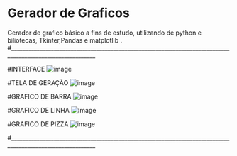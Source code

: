 # Gerador de Graficos
Gerador de grafico básico a fins de estudo, utilizando de python e biliotecas, Tkinter,Pandas e matplotlib .
#____________________________________________________________________________________________________________

#INTERFACE
![image](https://github.com/user-attachments/assets/0ff37e4b-fffc-4264-bd1c-c1ee66b10fce)

#TELA DE GERAÇÃO
![image](https://github.com/user-attachments/assets/e6d3a2b8-d26e-41cb-8153-a66977c31b38)

#GRAFICO DE BARRA
![image](https://github.com/user-attachments/assets/45f648fd-ed51-4d5a-8cdc-cabcb3e8b221)

#GRAFICO DE LINHA
![image](https://github.com/user-attachments/assets/ed7d73b3-c54a-40b0-82f4-3c2ac7faf5eb)

#GRAFICO DE PIZZA
![image](https://github.com/user-attachments/assets/fb08e695-ecd7-43f7-b919-17b98be009f9)

#____________________________________________________________________________________________________________
